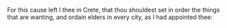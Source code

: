 For this cause left I thee in Crete, that thou shouldest set in order the things that are wanting, and ordain elders in every city, as I had appointed thee:
